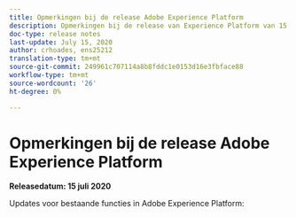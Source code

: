 ```yaml
---
title: Opmerkingen bij de release Adobe Experience Platform
description: Opmerkingen bij de release van Experience Platform van 15 juli 2020
doc-type: release notes
last-update: July 15, 2020
author: crhoades, ens25212
translation-type: tm+mt
source-git-commit: 249961c707114a8b8fddc1e0153d16e3fbface88
workflow-type: tm+mt
source-wordcount: '26'
ht-degree: 0%

---
```



# Opmerkingen bij de release Adobe Experience Platform

**Releasedatum: 15 juli 2020**

Updates voor bestaande functies in Adobe Experience Platform: